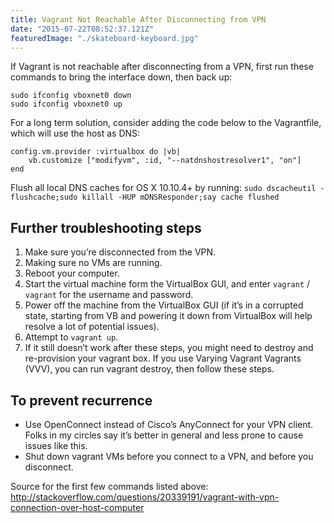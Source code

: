 ```yaml
---
title: Vagrant Not Reachable After Disconnecting from VPN
date: "2015-07-22T08:52:37.121Z"
featuredImage: "./skateboard-keyboard.jpg"
---
```


If Vagrant is not reachable after disconnecting from a VPN, first run these commands to bring the interface down, then back up:

```
sudo ifconfig vboxnet0 down
sudo ifconfig vboxnet0 up
```

For a long term solution, consider adding the code below to the Vagrantfile, which will use the host as DNS:

```
config.vm.provider :virtualbox do |vb|
    vb.customize ["modifyvm", :id, "--natdnshostresolver1", "on"]
end
```

Flush all local DNS caches for OS X 10.10.4+ by running:
`sudo dscacheutil -flushcache;sudo killall -HUP mDNSResponder;say cache flushed`

## Further troubleshooting steps

1. Make sure you’re disconnected from the VPN.
1. Making sure no VMs are running.
1. Reboot your computer.
1. Start the virtual machine form the VirtualBox GUI, and enter `vagrant` / `vagrant` for the username and password.
1. Power off the machine from the VirtualBox GUI (if it’s in a corrupted state, starting from VB and powering it down from VirtualBox will help resolve a lot of potential issues).
1. Attempt to `vagrant up`.
1. If it still doesn’t work after these steps, you might need to destroy and re-provision your vagrant box. If you use Varying Vagrant Vagrants (VVV), you can run vagrant destroy, then follow these steps.

## To prevent recurrence

* Use OpenConnect instead of Cisco’s AnyConnect for your VPN client. Folks in my circles say it’s better in general and less prone to cause issues like this.
* Shut down vagrant VMs before you connect to a VPN, and before you disconnect.

Source for the first few commands listed above:
<http://stackoverflow.com/questions/20339191/vagrant-with-vpn-connection-over-host-computer>